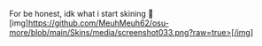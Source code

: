 For be honest, idk what i start skining 🤣
[img]https://github.com/MeuhMeuh62/osu-more/blob/main/Skins/media/screenshot033.png?raw=true>[/img]
